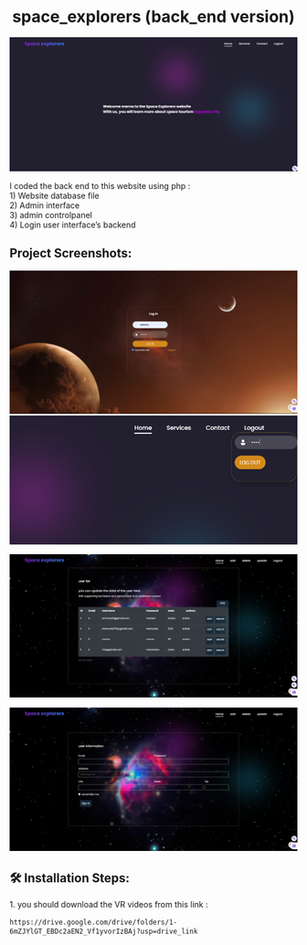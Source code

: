 <h1 align="center" id="title">space_explorers (back_end version)</h1>

<p align="center"><img src="https://github.com/mernaatef28/space-explorers-/blob/main/IMG/screenshots/home.png?raw=true" alt="project-image"></p>
<p id="description">I coded the back end to this website using php : <br>1) Website database file<br> 2)  Admin interface <br> 3) admin controlpanel <br> 4) Login user interface’s backend</p>

<h2>Project Screenshots:</h2>
<img src="https://github.com/mernaatef28/space-explorers-/blob/main/IMG/screenshots/loginasadmin.png?raw=true" alt="project-screenshot" width="" height="">

<img src="https://github.com/mernaatef28/space-explorers-/blob/main/IMG/screenshots/Screenshot%202024-01-17%20215505.png?raw=true" alt="project-screenshot" width="" height="">

<img src="https://github.com/mernaatef28/space-explorers-/blob/main/IMG/screenshots/editcurrentusers.png?raw=true"
alt="project-screenshot" width="" height="">

<img src="https://github.com/mernaatef28/space-explorers-/blob/main/IMG/screenshots/addatrip.png?raw=true" alt="project-screenshot" width="" height="">



<h2>🛠️ Installation Steps:</h2>

<p>1. you should download the VR videos from this link :</p>

```
https://drive.google.com/drive/folders/1-6mZJYlGT_EBDc2aEN2_Vf1yvorIzBAj?usp=drive_link
```
